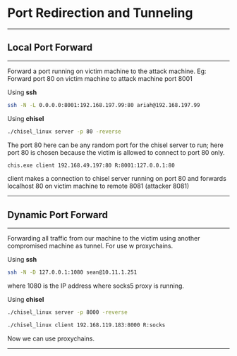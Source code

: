 # Port Redirection and Tunneling
--------

## Local Port Forward
-----
Forward a port running on victim machine to the attack machine.
Eg: Forward port 80 on victim machine to attack machine port 8001

Using **ssh** 
```bash
ssh -N -L 0.0.0.0:8001:192.168.197.99:80 ariah@192.168.197.99
```

Using **chisel**
```bash
./chisel_linux server -p 80 -reverse
```

The port 80 here can be any random port for the chisel server to run; here port 80 is chosen because the victim is allowed to connect to port 80 only.

```cmd
chis.exe client 192.168.49.197:80 R:8001:127.0.0.1:80 
```

client makes a connection to chisel server running on port 80 and forwards localhost 80 on victim  machine to remote 8081 (attacker 8081)

----------------------

## Dynamic Port Forward
-------
Forwarding all traffic from our machine to the victim using another compromised machine as tunnel.
For use w proxychains.

Using **ssh**
```bash
ssh -N -D 127.0.0.1:1080 sean@10.11.1.251
```

where 1080 is the IP address where socks5 proxy is running.

Using **chisel**
```bash
./chisel_linux server -p 8000 -reverse
```

```bash
./chisel_linux client 192.168.119.183:8000 R:socks
```

Now we can use proxychains.

-------------
